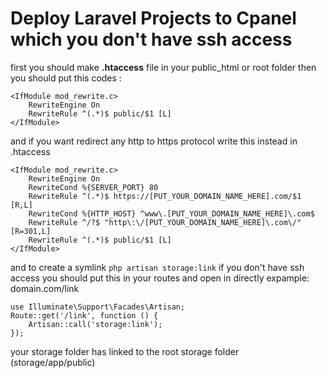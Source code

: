 # Deploy Laravel Projects to Cpanel which you don't have ssh access
first you should make **.htaccess** file in your public_html or root folder
then you should put this codes :
```
<IfModule mod_rewrite.c>
    RewriteEngine On
    RewriteRule ^(.*)$ public/$1 [L]
</IfModule>
```
and if you want redirect any http to https protocol write this instead in .htaccess

```
<IfModule mod_rewrite.c>
    RewriteEngine On
    RewriteCond %{SERVER_PORT} 80
    RewriteRule ^(.*)$ https://[PUT_YOUR_DOMAIN_NAME_HERE].com/$1 [R,L]
    RewriteCond %{HTTP_HOST} ^www\.[PUT_YOUR_DOMAIN_NAME_HERE]\.com$
    RewriteRule ^/?$ "http\:\/[PUT_YOUR_DOMAIN_NAME_HERE]\.com\/" [R=301,L]
    RewriteRule ^(.*)$ public/$1 [L]
</IfModule>
```

and to create a symlink `php artisan storage:link` if you don't have ssh access
you should put this in your routes
and open in directly expample: domain.com/link

```
use Illuminate\Support\Facades\Artisan;
Route::get('/link', function () {
    Artisan::call('storage:link');
});
```

your storage folder has linked to the root storage folder (storage/app/public)
